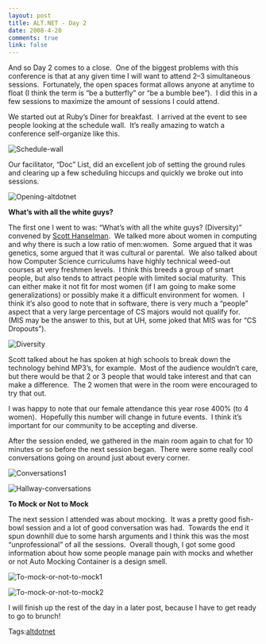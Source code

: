 ```yaml
--- 
layout: post
title: ALT.NET - Day 2
date: 2008-4-20
comments: true
link: false
---
```

<p>And so Day 2 comes to a close.&nbsp; One of the biggest problems with this conference is that at any given time I will want to attend 2&ndash;3 simultaneous sessions.&nbsp; Fortunately, the open spaces format allows anyone at anytime to float (I think the term is&nbsp;&ldquo;be a butterfly&rdquo; or &ldquo;be a bumble bee&rdquo;).&nbsp; I did this in a few sessions to maximize the amount of sessions I could attend.</p><p>We started out at Ruby&rsquo;s Diner for breakfast.&nbsp; I arrived at the event to see people looking at the schedule wall.&nbsp; It&rsquo;s really amazing to watch a conference self-organize like this.</p><p><img src="/images/schedule_2Dwall.jpg" alt="Schedule-wall"  border="0"  /></p><p>Our facilitator, &ldquo;Doc&rdquo; List, did an excellent job of setting the ground rules and clearing up a few scheduling hiccups and quickly we broke out into sessions.</p><p><img src="/images/opening_2Daltdotnet.jpg" alt="Opening-altdotnet"  border="0"  /></p><p><strong>What&rsquo;s with all the white guys?</strong></p><p>The first one I went to was: &ldquo;What&rsquo;s with all the white guys? (Diversity)&rdquo; convened by <a href="http://www.hanselman.com/blog" target="_blank">Scott Hanselman</a>.&nbsp; We talked more about women in computing and why there is such a low ratio of men:women.&nbsp; Some argued that it was genetics, some argued that it was cultural or parental.&nbsp; We also talked about how Computer Science curriculums have highly technical weed-out courses at very freshmen levels.&nbsp; I think this breeds a group of smart people, but also tends to attract people with limited social maturity.&nbsp; This can either make it not fit for most women (if I am going to make some generalizations) or possibly make it a difficult environment for women.&nbsp; I think it&rsquo;s also good to note that in software, there is very much a &ldquo;people&rdquo; aspect that&nbsp;a very large percentage of CS majors would not qualify for.&nbsp; (MIS may be the answer to this, but at UH, some joked that MIS was for &ldquo;CS Dropouts&rdquo;).</p><p><img src="/images/diversity.jpg" alt="Diversity"  border="0"  /></p><p>Scott talked about he has spoken at high schools to break down the technology behind MP3&rsquo;s, for example.&nbsp; Most of the audience wouldn&rsquo;t care, but there would be that&nbsp;2 or&nbsp;3 people that would take interest and that can make a difference.&nbsp; The 2 women that were in the room were encouraged to try that out.</p><p>I was happy to note that our female attendance this year rose 400% (to 4 women).&nbsp; Hopefully this number will change in future events.&nbsp; I think it&rsquo;s important for our community to be accepting and diverse.</p><p>After the session ended, we gathered in the main room again to chat for 10 minutes or so before the next session began.&nbsp; There were some really cool conversations going on around just about every corner.</p><p><img src="/images/conversations1.jpg" alt="Conversations1"  border="0"  /></p><p><img src="/images/hallway_2Dconversations.jpg" alt="Hallway-conversations"  border="0"  /></p><p><strong>To Mock or Not to Mock</strong></p><p>The next session I attended was about mocking.&nbsp; It was a pretty good fish-bowl session and a lot of good conversation was had.&nbsp; Towards the end it spun downhill due to some harsh arguments and I think this was the most &ldquo;unprofessional&rdquo; of all the sessions.&nbsp; Overall though, I got some good information about how some people manage pain with mocks and whether or not Auto Mocking Container is a design smell.</p><p><img src="/images/to_2Dmock_2Dor_2Dnot_2Dto_2Dmock1.jpg" alt="To-mock-or-not-to-mock1"  border="0"  /></p><p><img src="/images/to_2Dmock_2Dor_2Dnot_2Dto_2Dmock2.jpg" alt="To-mock-or-not-to-mock2"  border="0"  /></p><p>I will finish up the rest of the day in a later post, because I have to get ready to go to brunch!</p><div class="bjtags">Tags:<a rel="tag" href="http://technorati.com/tag/altdotnet">altdotnet</a></div>
